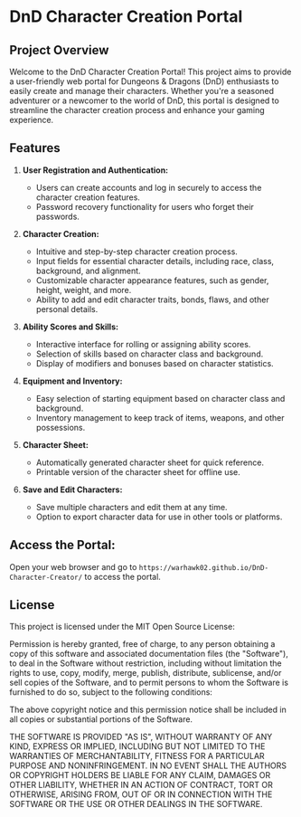# DnD Character Creation Portal

## Project Overview

Welcome to the DnD Character Creation Portal! This project aims to provide a user-friendly web portal for Dungeons & Dragons (DnD) enthusiasts to easily create and manage their characters. Whether you're a seasoned adventurer or a newcomer to the world of DnD, this portal is designed to streamline the character creation process and enhance your gaming experience.

## Features

1. **User Registration and Authentication:**
   - Users can create accounts and log in securely to access the character creation features.
   - Password recovery functionality for users who forget their passwords.

2. **Character Creation:**
   - Intuitive and step-by-step character creation process.
   - Input fields for essential character details, including race, class, background, and alignment.
   - Customizable character appearance features, such as gender, height, weight, and more.
   - Ability to add and edit character traits, bonds, flaws, and other personal details.

3. **Ability Scores and Skills:**
   - Interactive interface for rolling or assigning ability scores.
   - Selection of skills based on character class and background.
   - Display of modifiers and bonuses based on character statistics.

4. **Equipment and Inventory:**
   - Easy selection of starting equipment based on character class and background.
   - Inventory management to keep track of items, weapons, and other possessions.

5. **Character Sheet:**
   - Automatically generated character sheet for quick reference.
   - Printable version of the character sheet for offline use.

6. **Save and Edit Characters:**
   - Save multiple characters and edit them at any time.
   - Option to export character data for use in other tools or platforms.

## Access the Portal:
   Open your web browser and go to `https://warhawk02.github.io/DnD-Character-Creator/` to access the portal.


## License

This project is licensed under the MIT Open Source License:

Permission is hereby granted, free of charge, to any person obtaining
a copy of this software and associated documentation files (the
"Software"), to deal in the Software without restriction, including
without limitation the rights to use, copy, modify, merge, publish,
distribute, sublicense, and/or sell copies of the Software, and to
permit persons to whom the Software is furnished to do so, subject to
the following conditions:

The above copyright notice and this permission notice shall be
included in all copies or substantial portions of the Software.

THE SOFTWARE IS PROVIDED "AS IS", WITHOUT WARRANTY OF ANY KIND,
EXPRESS OR IMPLIED, INCLUDING BUT NOT LIMITED TO THE WARRANTIES OF
MERCHANTABILITY, FITNESS FOR A PARTICULAR PURPOSE AND
NONINFRINGEMENT. IN NO EVENT SHALL THE AUTHORS OR COPYRIGHT HOLDERS BE
LIABLE FOR ANY CLAIM, DAMAGES OR OTHER LIABILITY, WHETHER IN AN ACTION
OF CONTRACT, TORT OR OTHERWISE, ARISING FROM, OUT OF OR IN CONNECTION
WITH THE SOFTWARE OR THE USE OR OTHER DEALINGS IN THE SOFTWARE.


